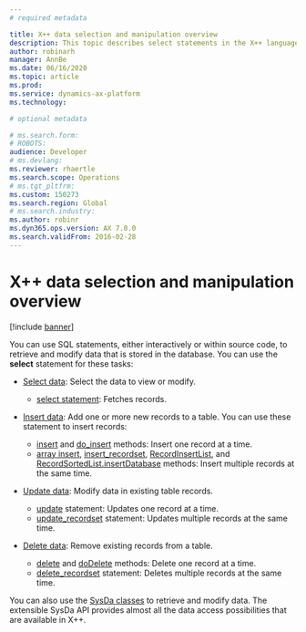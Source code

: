 ```yaml
---
# required metadata

title: X++ data selection and manipulation overview
description: This topic describes select statements in the X++ language.
author: robinarh
manager: AnnBe
ms.date: 06/16/2020
ms.topic: article
ms.prod:
ms.service: dynamics-ax-platform
ms.technology:

# optional metadata

# ms.search.form:
# ROBOTS:
audience: Developer
# ms.devlang:
ms.reviewer: rhaertle
ms.search.scope: Operations
# ms.tgt_pltfrm:
ms.custom: 150273
ms.search.region: Global
# ms.search.industry:
ms.author: robinr
ms.dyn365.ops.version: AX 7.0.0
ms.search.validFrom: 2016-02-28
---
```


# X++ data selection and manipulation overview

[!include [banner](../../includes/banner.md)]

You can use SQL statements, either interactively or within source code, to retrieve and modify data that is stored in the database. You can use the **select** statement for these tasks:

- [Select data](xpp-select.md): Select the data to view or modify.

    - [select statement](xpp-select-statement.md): Fetches records.

- [Insert data](xpp-insert.md): Add one or more new records to a table. You can use these statement to insert records:

    - [insert](xpp-insert.md#insert-method) and [do_insert](xpp-insert.md#insert-method) methods: Insert one record at a time.
    - [array insert](xpp-insert.md#array-insert-method), [insert\_recordset](xpp-insert.md#insert-statement), [RecordInsertList](xpp-insert.md#record-insert-list-method), and [RecordSortedList.insertDatabase](xpp-insert.md#insert-database-method) methods: Insert multiple records at the same time.

- [Update data](xpp-update.md): Modify data in existing table records.
    - [update](xpp-update.md#update-statement) statement: Updates one record at a time.
    - [update\_recordset](xpp-update.md#update-recordset-statement) statement: Updates multiple records at the same time.

- [Delete data](xpp-delete.md): Remove existing records from a table.

    - [delete](xpp-delete.md#delete-method) and [doDelete](xpp-delete.md#do-delete-method) methods: Delete one record at a time.
    - [delete\_recordset](xpp-delete.md#delete-recordset-statement) statement: Deletes multiple records at the same time.

You can also use the [SysDa classes](../sysda.md) to retrieve and modify data. The extensible SysDa API provides almost all the data access possibilities that are available in X++.

